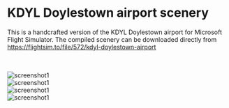 #  KDYL Doylestown airport scenery
This is a handcrafted version of the KDYL Doylestown airport for Microsoft Flight Simulator. 
The compiled scenery can be downloaded directly from https://flightsim.to/file/572/kdyl-doylestown-airport
<br><br><br>


![screenshot1](https://i.imgur.com/ksP8kJE.jpeg)<br>
![screenshot1](https://i.imgur.com/OCMf3Ya.jpg)<br>
![screenshot1](https://i.imgur.com/rw5vban.jpg)<br>
![screenshot1](https://i.imgur.com/LbdZmwB.jpeg)<br>
